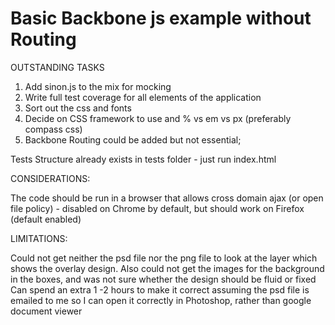 Basic Backbone js example without Routing
===============================

OUTSTANDING TASKS
1. Add sinon.js to the mix for mocking
2. Write full test coverage for all elements of the application
3. Sort out the css and fonts
4. Decide on CSS framework to use and % vs em vs px (preferably compass css)
5. Backbone Routing could be added but not essential;


Tests Structure already exists in tests folder - just run index.html

CONSIDERATIONS:

The code should be run in a browser that allows cross domain ajax (or open file policy) - disabled on Chrome by default,
but should work on Firefox (default enabled)

LIMITATIONS:

Could not get neither the psd file nor the png file to look at the layer which shows the overlay design.
Also could not get the images for the background in the boxes, and was not sure whether the design should be fluid or fixed
Can spend an extra 1 -2 hours to make it correct assuming the psd file is emailed to me so I can open it correctly in Photoshop, rather than
google document viewer
